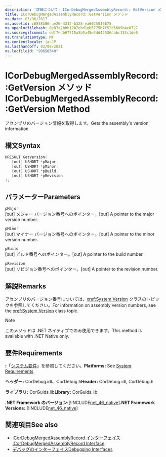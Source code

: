 ```yaml
---
description: '詳細について: ICorDebugMergedAssemblyRecord:: GetVersion メソッド'
title: ICorDebugMergedAssemblyRecord::GetVersion メソッド
ms.date: 03/30/2017
ms.assetid: c6858b06-ae26-4312-b325-ea6025016675
ms.openlocfilehash: 0e87e2bbb1207ebd1eb5775b7f52d5689b4e8727
ms.sourcegitcommit: ddf7edb67715a5b9a45e3dd44536dabc153c1de0
ms.translationtype: MT
ms.contentlocale: ja-JP
ms.lasthandoff: 02/06/2021
ms.locfileid: "99650340"
---
```

# <a name="icordebugmergedassemblyrecordgetversion-method"></a><span data-ttu-id="69be3-103">ICorDebugMergedAssemblyRecord::GetVersion メソッド</span><span class="sxs-lookup"><span data-stu-id="69be3-103">ICorDebugMergedAssemblyRecord::GetVersion Method</span></span>

<span data-ttu-id="69be3-104">アセンブリのバージョン情報を取得します。</span><span class="sxs-lookup"><span data-stu-id="69be3-104">Gets the assembly's version information.</span></span>  
  
## <a name="syntax"></a><span data-ttu-id="69be3-105">構文</span><span class="sxs-lookup"><span data-stu-id="69be3-105">Syntax</span></span>  
  
```cpp  
HRESULT GetVersion(  
   [out] USHORT *pMajor,
   [out] USHORT *pMinor,
   [out] USHORT *pBuild,
   [out] USHORT *pRevision  
);  
```  
  
## <a name="parameters"></a><span data-ttu-id="69be3-106">パラメーター</span><span class="sxs-lookup"><span data-stu-id="69be3-106">Parameters</span></span>  

 `pMajor`  
 <span data-ttu-id="69be3-107">[out] メジャー バージョン番号へのポインター。</span><span class="sxs-lookup"><span data-stu-id="69be3-107">[out] A pointer to the major version number.</span></span>  
  
 `pMinor`  
 <span data-ttu-id="69be3-108">[out] マイナー バージョン番号へのポインター。</span><span class="sxs-lookup"><span data-stu-id="69be3-108">[out] A pointer to the minor version number.</span></span>  
  
 `pBuild`  
 <span data-ttu-id="69be3-109">[out] ビルド番号へのポインター。</span><span class="sxs-lookup"><span data-stu-id="69be3-109">[out] A pointer to the build number.</span></span>  
  
 `pRevision`  
 <span data-ttu-id="69be3-110">[out] リビジョン番号へのポインター。</span><span class="sxs-lookup"><span data-stu-id="69be3-110">[out] A pointer to the revision number.</span></span>  
  
## <a name="remarks"></a><span data-ttu-id="69be3-111">解説</span><span class="sxs-lookup"><span data-stu-id="69be3-111">Remarks</span></span>  

 <span data-ttu-id="69be3-112">アセンブリのバージョン番号については、<xref:System.Version> クラスのトピックを参照してください。</span><span class="sxs-lookup"><span data-stu-id="69be3-112">For information on assembly version numbers, see the <xref:System.Version> class topic.</span></span>  
  
> [!NOTE]
> <span data-ttu-id="69be3-113">このメソッドは .NET ネイティブでのみ使用できます。</span><span class="sxs-lookup"><span data-stu-id="69be3-113">This method is available with .NET Native only.</span></span>  
  
## <a name="requirements"></a><span data-ttu-id="69be3-114">要件</span><span class="sxs-lookup"><span data-stu-id="69be3-114">Requirements</span></span>  

 <span data-ttu-id="69be3-115">**:**「[システム要件](../../get-started/system-requirements.md)」を参照してください。</span><span class="sxs-lookup"><span data-stu-id="69be3-115">**Platforms:** See [System Requirements](../../get-started/system-requirements.md).</span></span>  
  
 <span data-ttu-id="69be3-116">**ヘッダー:** CorDebug.idl、CorDebug.h</span><span class="sxs-lookup"><span data-stu-id="69be3-116">**Header:** CorDebug.idl, CorDebug.h</span></span>  
  
 <span data-ttu-id="69be3-117">**ライブラリ:** CorGuids.lib</span><span class="sxs-lookup"><span data-stu-id="69be3-117">**Library:** CorGuids.lib</span></span>  
  
 <span data-ttu-id="69be3-118">**.NET Framework のバージョン:**[!INCLUDE[net_46_native](../../../../includes/net-46-native-md.md)]</span><span class="sxs-lookup"><span data-stu-id="69be3-118">**.NET Framework Versions:** [!INCLUDE[net_46_native](../../../../includes/net-46-native-md.md)]</span></span>  
  
## <a name="see-also"></a><span data-ttu-id="69be3-119">関連項目</span><span class="sxs-lookup"><span data-stu-id="69be3-119">See also</span></span>

- [<span data-ttu-id="69be3-120">ICorDebugMergedAssemblyRecord インターフェイス</span><span class="sxs-lookup"><span data-stu-id="69be3-120">ICorDebugMergedAssemblyRecord Interface</span></span>](icordebugmergedassemblyrecord-interface.md)
- [<span data-ttu-id="69be3-121">デバッグのインターフェイス</span><span class="sxs-lookup"><span data-stu-id="69be3-121">Debugging Interfaces</span></span>](debugging-interfaces.md)

